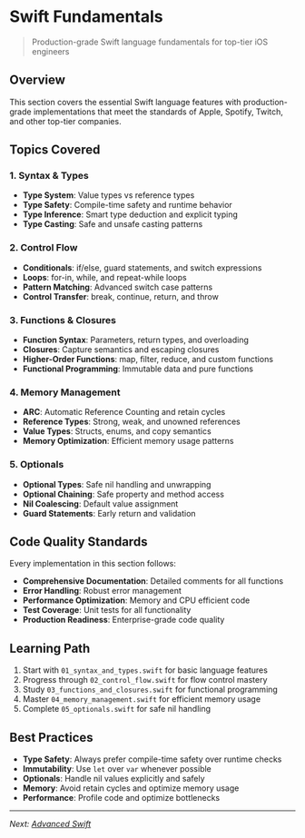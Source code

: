 # Swift Fundamentals

> Production-grade Swift language fundamentals for top-tier iOS engineers

## Overview

This section covers the essential Swift language features with production-grade implementations that meet the standards of Apple, Spotify, Twitch, and other top-tier companies.

## Topics Covered

### 1. Syntax & Types
- **Type System**: Value types vs reference types
- **Type Safety**: Compile-time safety and runtime behavior
- **Type Inference**: Smart type deduction and explicit typing
- **Type Casting**: Safe and unsafe casting patterns

### 2. Control Flow
- **Conditionals**: if/else, guard statements, and switch expressions
- **Loops**: for-in, while, and repeat-while loops
- **Pattern Matching**: Advanced switch case patterns
- **Control Transfer**: break, continue, return, and throw

### 3. Functions & Closures
- **Function Syntax**: Parameters, return types, and overloading
- **Closures**: Capture semantics and escaping closures
- **Higher-Order Functions**: map, filter, reduce, and custom functions
- **Functional Programming**: Immutable data and pure functions

### 4. Memory Management
- **ARC**: Automatic Reference Counting and retain cycles
- **Reference Types**: Strong, weak, and unowned references
- **Value Types**: Structs, enums, and copy semantics
- **Memory Optimization**: Efficient memory usage patterns

### 5. Optionals
- **Optional Types**: Safe nil handling and unwrapping
- **Optional Chaining**: Safe property and method access
- **Nil Coalescing**: Default value assignment
- **Guard Statements**: Early return and validation

## Code Quality Standards

Every implementation in this section follows:
- **Comprehensive Documentation**: Detailed comments for all functions
- **Error Handling**: Robust error management
- **Performance Optimization**: Memory and CPU efficient code
- **Test Coverage**: Unit tests for all functionality
- **Production Readiness**: Enterprise-grade code quality

## Learning Path

1. Start with `01_syntax_and_types.swift` for basic language features
2. Progress through `02_control_flow.swift` for flow control mastery
3. Study `03_functions_and_closures.swift` for functional programming
4. Master `04_memory_management.swift` for efficient memory usage
5. Complete `05_optionals.swift` for safe nil handling

## Best Practices

- **Type Safety**: Always prefer compile-time safety over runtime checks
- **Immutability**: Use `let` over `var` whenever possible
- **Optionals**: Handle nil values explicitly and safely
- **Memory**: Avoid retain cycles and optimize memory usage
- **Performance**: Profile code and optimize bottlenecks

---

*Next: [Advanced Swift](../02-advanced/README.md)*
